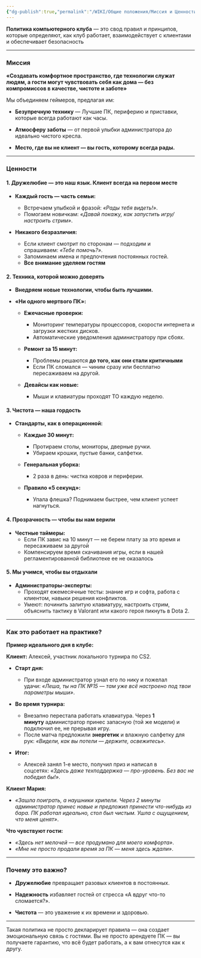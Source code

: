 ```yaml
---
{"dg-publish":true,"permalink":"/WIKI/Общие положения/Миссия и Ценности ?/"}
---
```


**Политика компьютерного клуба** — это свод правил и принципов, которые определяют, как клуб работает, взаимодействует с клиентами и обеспечивает безопасность
___
### **Миссия**

**«Создавать комфортное пространство, где технологии служат людям, а  гости могут чувствовать себя как дома — без компромиссов в качестве, чистоте и заботе»**  

Мы объединяем геймеров, предлагая им:

- **Безупречную технику** — Лучшие ПК, периферию и приставки, которые всегда работают как часы.
    
- **Атмосферу заботы** — от первой улыбки администратора до идеально чистого кресла.
    
- **Место, где вы не клиент — вы гость, которому всегда рады.**

___

### **Ценности**

#### **1. Дружелюбие — это наш язык. Клиент всегда на первом месте**

- **Каждый гость — часть семьи:**
    - Встречаем улыбкой и фразой: _«Рады тебя видеть!»_.
    - Помогаем новичкам: _«Давай покажу, как запустить игру/настроить стрим»_.

- **Никакого безразличия:**
    - Если клиент смотрит по сторонам — подходим и спрашиваем: _«Тебе помочь?»_.
    - Запоминаем имена и предпочтения постоянных гостей.
    - **Все внимание уделяем гостям**

#### **2. Техника, которой можно доверять**

- **Внедряем новые технологии, чтобы быть лучшими.**

- **«Ни одного мертвого ПК»:**
    
    - **Ежечасные проверки:**
        - Мониторинг температуры процессоров, скорости интернета и загрузки жестких дисков.
        - Автоматические уведомления администратору при сбоях.
            
    - **Ремонт за 15 минут:**
        - Проблемы решаются **до того, как они стали критичными**
		- Если ПК сломался — чиним сразу или бесплатно пересаживаем на другой.
		
    - **Девайсы как новые:**
        - Мыши и клавиатуры проходят ТО каждую неделю.

#### **3. Чистота — наша гордость**

- **Стандарты, как в операционной:**
    
    - **Каждые 30 минут:**
        - Протираем столы, мониторы, дверные ручки.
        - Убираем крошки, пустые банки, салфетки.
            
    - **Генеральная уборка:**
        - 2 раза в день: чистка ковров и периферии.
            
    - **Правило «5 секунд»:**
        - Упала флешка? Поднимаем быстрее, чем клиент успеет нагнуться.

#### **4. Прозрачность — чтобы вы нам верили**

- **Честные таймеры:**
    - Если ПК завис на 10 минут — не берем плату за это время и пересаживаем за другой
    - Компенсируем время скачивания игры, если в нашей регламентированной библиотеке ее не оказалось

#### **5. Мы учимся, чтобы вы отдыхали**

- **Администраторы-эксперты:**
    - Проходят ежемесячные тесты: знание игр и софта, работа с клиентом, навыки решения конфликтов.
    - Умеют: починить залитую клавиатуру, настроить стрим, объяснить тактику в Valorant или какого героя пикнуть в Dota 2.

___
### **Как это работает на практике?**

**Пример идеального дня в клубе:**

**Клиент:** Алексей, участник локального турнира по CS2.

- **Старт дня:**
    - При входе администратор узнал его по нику и пожелал удачи: _«Леша, ты на ПК №15 — там уже всё настроено под твои параметры мыши»_.
        
- **Во время турнира:**
    - Внезапно перестала работать клавиатура. Через **1 минуту** администратор принес запасную (той же модели) и подключил ее, не прерывая игру.
    - После матча предложили **энергетик** и влажную салфетку для рук: _«Видели, как вы потели — держите, освежитесь»_.

- **Итог:**
    - Алексей занял 1-е место, получил приз и написал в соцсетях: _«Здесь даже техподдержка — про-уровень. Без вас не победил бы!»_.

**Клиент Мария:**

- _«Зашла поиграть, а наушники хрипели. Через 2 минуты администратор принес новые и предложил принести что-нибудь из бара. ПК работал идеально, стол был чистым. Ушла с ощущением, что меня ценят»_.

**Что чувствуют гости:**

- _«Здесь нет мелочей — все продумано для моего комфорта»_.
- _«Мне не просто продали время за ПК — меня здесь ждали»_.

---

### **Почему это важно?**

- **Дружелюбие** превращает разовых клиентов в постоянных.
    
- **Надежность** избавляет гостей от стресса «А вдруг что-то сломается?».
    
- **Чистота** — это уважение к их времени и здоровью.
    
---

Такая политика не просто декларирует правила — она создает эмоциональную связь с гостями. Вы не просто арендуете ПК — вы получаете гарантию, что всё будет работать, а к вам отнесутся как к другу.